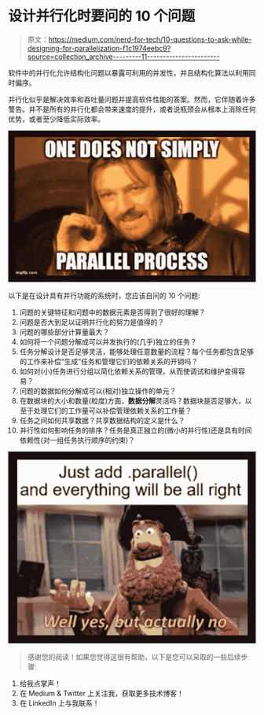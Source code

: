 # 设计并行化时要问的 10 个问题

> 原文：<https://medium.com/nerd-for-tech/10-questions-to-ask-while-designing-for-parallelization-f1c1974eebc9?source=collection_archive---------11----------------------->

软件中的并行化允许结构化问题以暴露可利用的并发性，并且结构化算法以利用同时偏序。

并行化似乎是解决效率和吞吐量问题并提高软件性能的答案。然而，它伴随着许多警告。并不是所有的并行化都会带来速度的提升，或者说瓶颈会从根本上消除任何优势，或者至少降低实际效率。

![](img/54fba349b3ae10703418d45bd572b5f1.png)

以下是在设计具有并行功能的系统时，您应该自问的 10 个问题:

1.  问题的关键特征和问题中的数据元素是否得到了很好的理解？
2.  问题是否大到足以证明并行化的努力是值得的？
3.  问题的哪些部分计算量最大？
4.  如何将一个问题分解成可以并发执行的(几乎)独立的任务？
5.  任务分解设计是否足够灵活，能够处理任意数量的流程？每个任务都包含足够的工作来补偿“生成”任务和管理它们的依赖关系的开销吗？
6.  如何对(小)任务进行分组以简化依赖关系的管理，从而使调试和维护变得容易？
7.  问题的数据如何分解成可以(相对)独立操作的单元？
8.  在数据块的大小和数量(粒度)方面，**数据分解**灵活吗？数据块是否足够大，以至于处理它们的工作量可以补偿管理依赖关系的工作量？
9.  任务之间如何共享数据？共享数据结构的定义是什么？
10.  并行性如何影响任务的排序？任务是真正独立的(微小的并行性)还是具有时间依赖性(对一组任务执行顺序的约束)？

![](img/778b68fe0e85fcbaf584f4c50add2104.png)

> 感谢您的阅读！如果您觉得这很有帮助，以下是您可以采取的一些后续步骤:

1.  给我点掌声！
2.  在 Medium & Twitter 上关注我，获取更多技术博客！
3.  在 LinkedIn 上与我联系！